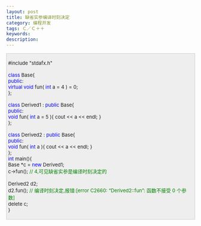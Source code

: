 ```yaml
---
layout: post
title: 缺省实参编译时刻决定
category: 编程开发
tags: Ｃ／Ｃ＋＋
keywords: 
description: 
---
```


<div
style="border-bottom:#cccccc 1px solid;border-left:#cccccc 1px solid;padding-bottom:4px;background-color:#eeeeee;padding-left:4px;width:98%;padding-right:5px;font-size:13px;word-break:break-all;border-top:#cccccc 1px solid;border-right:#cccccc 1px solid;padding-top:4px;">

\#include "stdafx.h"\
\
 <span style="color:#0000ff;">class</span> Base{\
 <span style="color:#0000ff;">public</span>:\
     <span style="color:#0000ff;">virtual</span> <span
style="color:#0000ff;">void</span> fun( <span
style="color:#0000ff;">int</span> a = 4 ) = 0;\
 };\
\
 <span style="color:#0000ff;">class</span> Derived1 : <span
style="color:#0000ff;">public</span> Base{\
 <span style="color:#0000ff;">public</span>:\
     <span style="color:#0000ff;">void</span> fun( <span
style="color:#0000ff;">int</span> a = 5 ){ cout \<\< a \<\< endl; }\
 };\
\
 <span style="color:#0000ff;">class</span> Derived2 : <span
style="color:#0000ff;">public</span> Base{\
 <span style="color:#0000ff;">public</span>:\
     <span style="color:#0000ff;">void</span> fun( <span
style="color:#0000ff;">int</span> a ){ cout \<\< a \<\< endl; }\
 };\
 <span style="color:#0000ff;">int</span> main(){\
     Base \*c = <span style="color:#0000ff;">new</span> Derived1;\
     c-\>fun(); <span style="color:#008000;">//</span><span
style="color:#008000;"> 4,可见缺省实参是编译时刻决定的</span><span
style="color:#008000;">\
 </span>\
     Derived2 d2;\
     d2.fun(); <span style="color:#008000;">//</span><span
style="color:#008000;"> 编译时刻决定,报错:[error C2660: “Derived2::fun”: 函数不接受 0 个参数]</span><span
style="color:#008000;">\
 </span>    delete c;\
 }

</div>






